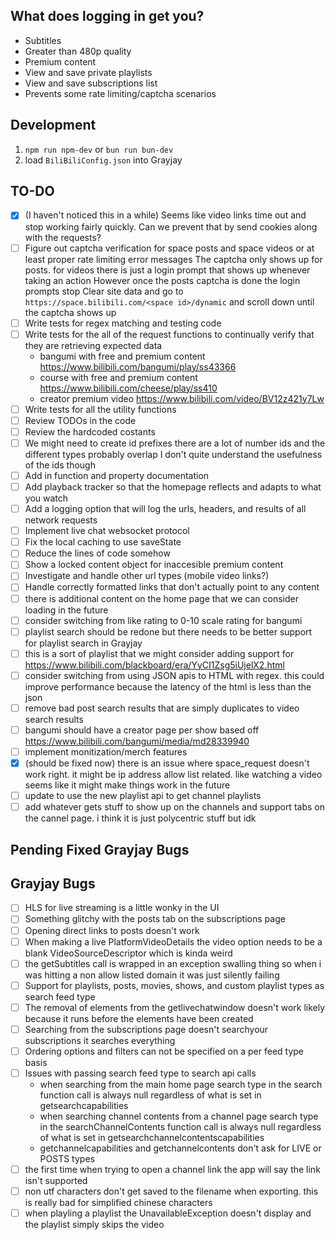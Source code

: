 ## What does logging in get you?
-   Subtitles
-   Greater than 480p quality
-   Premium content
-   View and save private playlists
-   View and save subscriptions list
-   Prevents some rate limiting/captcha scenarios
## Development
1.  `npm run npm-dev` or `bun run bun-dev`
2.  load `BiliBiliConfig.json` into Grayjay
## TO-DO
- [X]   (I haven't noticed this in a while) Seems like video links time out and stop working fairly quickly. Can we prevent that by send cookies along with the requests?
- [ ]   Figure out captcha verification for space posts and space videos or at least proper rate limiting error messages
        The captcha only shows up for posts. for videos there is just a login prompt that shows up whenever taking an action
        However once the posts captcha is done the login prompts stop
        Clear site data and go to `https://space.bilibili.com/<space id>/dynamic` and scroll down until the captcha shows up
- [ ]   Write tests for regex matching and testing code
- [ ]   Write tests for the all of the request functions to continually verify that they are retrieving expected data
    -   bangumi with free and premium content https://www.bilibili.com/bangumi/play/ss43366
    -   course with free and premium content https://www.bilibili.com/cheese/play/ss410
    -   creator premium video https://www.bilibili.com/video/BV12z421y7Lw
- [ ]   Write tests for all the utility functions
- [ ]   Review TODOs in the code
- [ ]   Review the hardcoded costants
- [ ]   We might need to create id prefixes there are a lot of number ids and the different types probably overlap
        I don't quite understand the usefulness of the ids though
- [ ]   Add in function and property documentation
- [ ]   Add playback tracker so that the homepage reflects and adapts to what you watch
- [ ]   Add a logging option that will log the urls, headers, and results of all network requests
- [ ]   Implement live chat websocket protocol
- [ ]   Fix the local caching to use saveState
- [ ]   Reduce the lines of code somehow
- [ ]   Show a locked content object for inaccesible premium content
- [ ]   Investigate and handle other url types (mobile video links?)
- [ ]   Handle correctly formatted links that don't actually point to any content
- [ ]   there is additional content on the home page that we can consider loading in the future
- [ ]   consider switching from like rating to 0-10 scale rating for bangumi
- [ ]   playlist search should be redone but there needs to be better support for playlist search in Grayjay
- [ ]   this is a sort of playlist that we might consider adding support for https://www.bilibili.com/blackboard/era/YyCI1Zsg5iUjelX2.html
- [ ]   consider switching from using JSON apis to HTML with regex. this could improve performance because the latency of the html is less than the json
- [ ]   remove bad post search results that are simply duplicates to video search results
- [ ]   bangumi should have a creator page per show based off https://www.bilibili.com/bangumi/media/md28339940
- [ ]   implement monitization/merch features
- [x]   (should be fixed now) there is an issue where space_request doesn't work right. it might be ip address allow list related. like watching a video seems like it might make things work in the future
- [ ]   update to use the new playlist api to get channel playlists
- [ ]   add whatever gets stuff to show up on the channels and support tabs on the cannel page. i think it is just polycentric stuff but idk

## Pending Fixed Grayjay Bugs

## Grayjay Bugs
- [ ]   HLS for live streaming is a little wonky in the UI
- [ ]   Something glitchy with the posts tab on the subscriptions page
- [ ]   Opening direct links to posts doesn't work
- [ ]   When making a live PlatformVideoDetails the video option needs to be a blank VideoSourceDescriptor which is kinda weird
- [ ]   the getSubtitles call is wrapped in an exception swalling thing so when i was hitting a non allow listed domain it was just silently failing
- [ ]   Support for playlists, posts, movies, shows, and custom playlist types as search feed type
- [ ]   The removal of elements from the getlivechatwindow doesn't work likely because it runs before the elements have been created
- [ ]   Searching from the subscriptions page doesn't searchyour subscriptions it searches everything
- [ ]   Ordering options and filters can not be specified on a per feed type basis
- [ ]   Issues with passing search feed type to search api calls
    -   when searching from the main home page search type in the search function call is always null regardless of what is set in getsearchcapabilities
    -   when searching channel contents from a channel page search type in the searchChannelContents function call is always null regardless of what is set in getsearchchannelcontentscapabilities
    -   getchannelcapabilities and getchannelcontents don't ask for LIVE or POSTS types
- [ ]   the first time when trying to open a channel link the app will say the link isn't supported
- [ ]   non utf characters don't get saved to the filename when exporting. this is really bad for simplified chinese characters
- [ ]   when playling a playlist the UnavailableException doesn't display and the playlist simply skips the video
